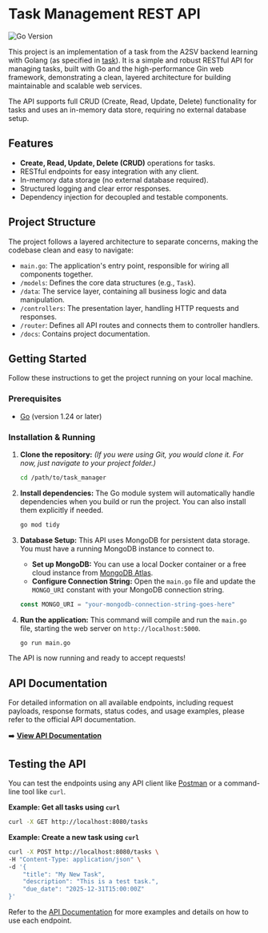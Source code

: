 # Task Management REST API

![Go Version](https://img.shields.io/badge/go-1.24+-blue.svg)

This project is an implementation of a task from the A2SV backend learning with Golang (as specified in [task](./Task.md)). It is a simple and robust RESTful API for managing tasks, built with Go and the high-performance Gin web framework, demonstrating a clean, layered architecture for building maintainable and scalable web services.

The API supports full CRUD (Create, Read, Update, Delete) functionality for tasks and uses an in-memory data store, requiring no external database setup.

## Features

-   **Create, Read, Update, Delete (CRUD)** operations for tasks.
-   RESTful endpoints for easy integration with any client.
-   In-memory data storage (no external database required).
-   Structured logging and clear error responses.
-   Dependency injection for decoupled and testable components.

## Project Structure

The project follows a layered architecture to separate concerns, making the codebase clean and easy to navigate:

-   `main.go`: The application's entry point, responsible for wiring all components together.
-   `/models`: Defines the core data structures (e.g., `Task`).
-   `/data`: The service layer, containing all business logic and data manipulation.
-   `/controllers`: The presentation layer, handling HTTP requests and responses.
-   `/router`: Defines all API routes and connects them to controller handlers.
-   `/docs`: Contains project documentation.

## Getting Started

Follow these instructions to get the project running on your local machine.

### Prerequisites

-   [Go](https://go.dev/doc/install) (version 1.24 or later)

### Installation & Running

1.  **Clone the repository:**
    *(If you were using Git, you would clone it. For now, just navigate to your project folder.)*
    ```sh
    cd /path/to/task_manager
    ```

2.  **Install dependencies:**
    The Go module system will automatically handle dependencies when you build or run the project. You can also install them explicitly if needed.
    ```sh
    go mod tidy
    ```
3. **Database Setup:**
   This API uses MongoDB for persistent data storage. You must have a running MongoDB instance to connect to.

   -  **Set up MongoDB:** You can use a local Docker container or a free cloud instance from [MongoDB Atlas](https://www.mongodb.com/cloud/atlas).
   -  **Configure Connection String:** Open the `main.go` file and update the `MONGO_URI` constant with your MongoDB connection string.

    ```go
    const MONGO_URI = "your-mongodb-connection-string-goes-here"
    ```
4.  **Run the application:**
    This command will compile and run the `main.go` file, starting the web server on `http://localhost:5000`.
    ```sh
    go run main.go
    ```

The API is now running and ready to accept requests!

## API Documentation

For detailed information on all available endpoints, including request payloads, response formats, status codes, and usage examples, please refer to the official API documentation.

➡️ **[View API Documentation](./docs/api_documentation.md)**

## Testing the API

You can test the endpoints using any API client like [Postman](https://www.postman.com/) or a command-line tool like `curl`.

**Example: Get all tasks using `curl`**
```sh
curl -X GET http://localhost:8080/tasks
```

**Example: Create a new task using `curl`**
```sh
curl -X POST http://localhost:8080/tasks \
-H "Content-Type: application/json" \
-d '{
    "title": "My New Task",
    "description": "This is a test task.",
    "due_date": "2025-12-31T15:00:00Z"
}'
```

Refer to the [API Documentation](./docs/api_documentation.md) for more examples and details on how to use each endpoint.